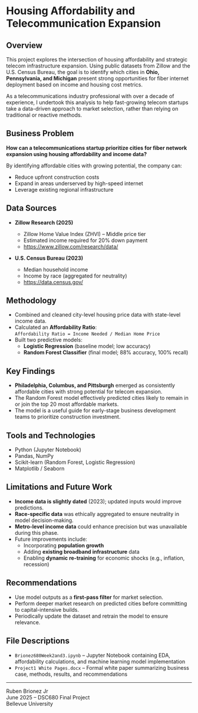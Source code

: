 # Housing Affordability and Telecommunication Expansion

## Overview

This project explores the intersection of housing affordability and strategic telecom infrastructure expansion. Using public datasets from Zillow and the U.S. Census Bureau, the goal is to identify which cities in **Ohio, Pennsylvania, and Michigan** present strong opportunities for fiber internet deployment based on income and housing cost metrics.

As a telecommunications industry professional with over a decade of experience, I undertook this analysis to help fast-growing telecom startups take a data-driven approach to market selection, rather than relying on traditional or reactive methods.

## Business Problem

**How can a telecommunications startup prioritize cities for fiber network expansion using housing affordability and income data?**

By identifying affordable cities with growing potential, the company can:
- Reduce upfront construction costs
- Expand in areas underserved by high-speed internet
- Leverage existing regional infrastructure

## Data Sources

- **Zillow Research (2025)**  
  - Zillow Home Value Index (ZHVI) – Middle price tier  
  - Estimated income required for 20% down payment  
  - https://www.zillow.com/research/data/

- **U.S. Census Bureau (2023)**  
  - Median household income  
  - Income by race (aggregated for neutrality)  
  - https://data.census.gov/

## Methodology

- Combined and cleaned city-level housing price data with state-level income data.
- Calculated an **Affordability Ratio**:  
  `Affordability Ratio = Income Needed / Median Home Price`
- Built two predictive models:
  - **Logistic Regression** (baseline model; low accuracy)
  - **Random Forest Classifier** (final model; 88% accuracy, 100% recall)

## Key Findings

- **Philadelphia, Columbus, and Pittsburgh** emerged as consistently affordable cities with strong potential for telecom expansion.
- The Random Forest model effectively predicted cities likely to remain in or join the top 20 most affordable markets.
- The model is a useful guide for early-stage business development teams to prioritize construction investment.

## Tools and Technologies

- Python (Jupyter Notebook)
- Pandas, NumPy
- Scikit-learn (Random Forest, Logistic Regression)
- Matplotlib / Seaborn

## Limitations and Future Work

- **Income data is slightly dated** (2023); updated inputs would improve predictions.
- **Race-specific data** was ethically aggregated to ensure neutrality in model decision-making.
- **Metro-level income data** could enhance precision but was unavailable during this phase.
- Future improvements include:
  - Incorporating **population growth**
  - Adding **existing broadband infrastructure** data
  - Enabling **dynamic re-training** for economic shocks (e.g., inflation, recession)

## Recommendations

- Use model outputs as a **first-pass filter** for market selection.
- Perform deeper market research on predicted cities before committing to capital-intensive builds.
- Periodically update the dataset and retrain the model to ensure relevance.

## File Descriptions

- `Brionez680Week2and3.ipynb` – Jupyter Notebook containing EDA, affordability calculations, and machine learning model implementation
- `Project1 White Pages.docx` – Formal white paper summarizing business case, methods, results, and recommendations

---

Ruben Brionez Jr  
June 2025 – DSC680 Final Project  
Bellevue University
